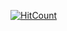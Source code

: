 [![HitCount](https://hits.dwyl.com/tootiebeam/tootiebeam.svg?style=flat-square)](http://hits.dwyl.com/tootiebeam/tootiebeam)


